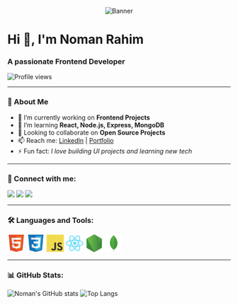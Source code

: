 <!-- Header / Banner -->
<p align="center">
  <img src="https://miro.medium.com/1*PfKQJcCa9pmx4gsXUUg4Dg.jpeg" alt="Banner" />
</p>

# Hi 👋, I'm Noman Rahim
### A passionate Frontend Developer

![Profile views](https://komarev.com/ghpvc/?username=yourusername&label=Profile%20views&color=0e75b6&style=flat)

---

### 🌱 About Me
- 🔭 I’m currently working on **Frontend Projects**
- 🌱 I’m learning **React, Node.js, Express, MongoDB**
- 👯 Looking to collaborate on **Open Source Projects**
- 📫 Reach me: [LinkedIn](https://www.linkedin.com/) | [Portfolio](https://yourportfolio.com)  
- ⚡ Fun fact: *I love building UI projects and learning new tech*  

---

### 🤝 Connect with me:
<p align="left">
<a href="https://linkedin.com/in/yourprofile"><img src="https://img.shields.io/badge/-LinkedIn-blue?logo=linkedin&logoColor=white" /></a>
<a href="https://twitter.com/yourhandle"><img src="https://img.shields.io/badge/-Twitter-black?logo=twitter&logoColor=blue" /></a>
<a href="https://dev.to/yourprofile"><img src="https://img.shields.io/badge/-Dev.to-black?logo=dev.to&logoColor=white" /></a>
</p>

---

### 🛠️ Languages and Tools:
<p align="left">
  <img src="https://raw.githubusercontent.com/devicons/devicon/master/icons/html5/html5-original.svg" width="40"/>
  <img src="https://raw.githubusercontent.com/devicons/devicon/master/icons/css3/css3-original.svg" width="40"/>
  <img src="https://raw.githubusercontent.com/devicons/devicon/master/icons/javascript/javascript-original.svg" width="40"/>
  <img src="https://raw.githubusercontent.com/devicons/devicon/master/icons/react/react-original.svg" width="40"/>
  <img src="https://raw.githubusercontent.com/devicons/devicon/master/icons/nodejs/nodejs-original.svg" width="40"/>
  <img src="https://raw.githubusercontent.com/devicons/devicon/master/icons/mongodb/mongodb-original.svg" width="40"/>
</p>

---

### 📊 GitHub Stats:
![Noman's GitHub stats](https://github-readme-stats.vercel.app/api?username=yourusername&show_icons=true&theme=radical)
![Top Langs](https://github-readme-stats.vercel.app/api/top-langs/?username=yourusername&layout=compact&theme=radical)

